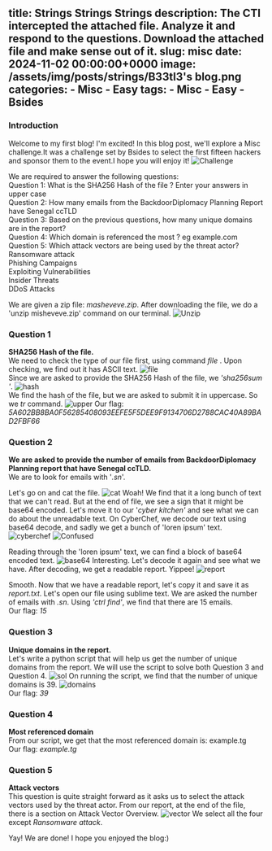 title: Strings Strings Strings
description: The CTI intercepted the attached file. Analyze it and respond to the questions. Download the attached file and make sense out of it.
slug: misc
date: 2024-11-02 00:00:00+0000
image: /assets/img/posts/strings/B33tl3's blog.png
categories:
    - Misc
    - Easy
tags:
    - Misc
    - Easy
    - Bsides
---

### Introduction
Welcome to my first blog! I'm excited! In this blog post, we'll explore a Misc challenge.It was a challenge set by Bsides to select the first fifteen hackers and sponsor them to the event.I hope you will enjoy it!
![Challenge](/assets/img/posts/strings/strings_strings.png)

We are required to answer the following questions: <br>
Question 1: What is the SHA256 Hash of the file ? Enter your answers in upper case<br>
Question 2: How many emails from the BackdoorDiplomacy Planning Report have Senegal ccTLD<br>
Question 3: Based on the previous questions, how many unique domains are in the report?<br>
Question 4: Which domain is referenced the most ? eg example.com<br>
Question 5: Which attack vectors are being used by the threat actor?<br>
            Ransomware attack<br>
            Phishing Campaigns<br>
            Exploiting Vulnerabilities<br>
            Insider Threats<br>
            DDoS Attacks<br>

We are given a zip file: _masheveve.zip_. After downloading the file, we do a 'unzip misheveve.zip' command on our terminal. ![Unzip](/assets/img/posts/strings/unzip.png)

### Question 1
**SHA256 Hash of the file.**<br>
We need to check the type of our file first, using command _file <filename>_. Upon checking, we find out it has ASCII text.
![file](/assets/img/posts/strings/file.png)<br>
Since we are asked to provide the SHA256 Hash of the file, we _'sha256sum <filename>'_. 
![hash](/assets/img/posts/strings/hash.png)<br>
We find the hash of the file, but we are asked to submit it in uppercase. So we _tr_ command. 
![upper](/assets/img/posts/strings/upper.png)
Our flag: _5A602BB8BA0F56285408093EEFE5F5DEE9F9134706D2788CAC40A89BAD2FBF66_

### Question 2
**We are asked to provide the number of emails from BackdoorDiplomacy Planning report that have Senegal ccTLD.**<br>
We are to look for emails with '_.sn_'.

Let's go on and cat the file. ![cat](/assets/img/posts/strings/cat.png) Woah! We find that it a long bunch of text that we can't read. But at the end of file, we see a sign that it might be base64 encoded. 
Let's move it to our '_cyber kitchen'_ and see what we can do about the unreadable text. On CyberChef, we decode our text using base64 decode, and sadly we get a bunch of 'loren ipsum' text. ![cyberchef](/assets/img/posts/strings/cyberchef.png)
![Confused](/assets/img/posts/strings/confused.gif)

Reading through the 'loren ipsum' text, we can find a block of base64 encoded text. ![base64](/assets/img/posts/strings/base64.png) Interesting. Let's decode it again and see what we have. After decoding, we get a readable report. Yippee! ![report](/assets/img/posts/strings/report.png)

Smooth. Now that we have a readable report, let's copy it and save it as _report.txt_. Let's open our file using sublime text. We are asked the number of emails with _.sn_. Using _'ctrl find'_, we find that there are 15 emails.<br>
Our flag: _15_

### Question 3
**Unique domains in the report.**<br>
Let's write a python script that will help us get the number of unique domains from the report. We will use the script to solve both Question 3 and Question 4.
![sol](/assets/img/posts/strings/sol.png)
On running the script, we find that the number of unique domains is 39.
![domains](/assets/img/posts/strings/domains.png)<br>
Our flag: _39_

### Question 4
**Most referenced domain**<br>
From our script, we get that the most referenced domain is: example.tg<br>
Our flag: _example.tg_

### Question 5
**Attack vectors**<br>
This question is quite straight forward as it asks us to select the attack vectors used by the threat actor. From our report, at the end of the file, there is a section on Attack Vector Overview.
![vector](/assets/img/posts/strings/vector.png)
We select all the four except _Ransomware attack_.

Yay! We are done!
I hope you enjoyed the blog:)
